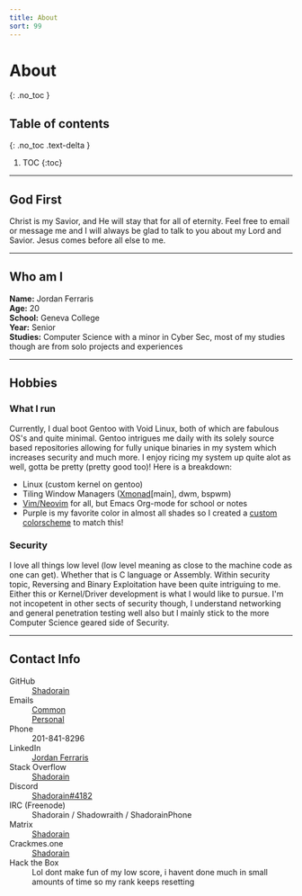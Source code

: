 ```yaml
---
title: About
sort: 99
---
```


# About
{: .no_toc }

## Table of contents
{: .no_toc .text-delta }

1. TOC
{:toc}

---

## God First

Christ is my Savior, and He will stay that for all of eternity. Feel free to email or message me and I will always be glad to talk to you about my Lord and Savior. Jesus comes before all else to me.

---

## Who am I

  **Name:**      Jordan Ferraris  
  **Age:**       20  
  **School:**    Geneva College  
  **Year:**      Senior  
  **Studies:**   Computer Science with a minor in Cyber Sec, most of my studies though are from solo projects and experiences

---

## Hobbies

### What I run

Currently, I dual boot Gentoo with Void Linux, both of which are fabulous OS's and quite minimal. Gentoo intrigues me daily with its solely source based repositories allowing for fully unique binaries in my system which increases security and much more. I enjoy ricing my system up quite alot as well, gotta be pretty (pretty good too)! 
Here is a breakdown:
- Linux (custom kernel on gentoo)
- Tiling Window Managers ([Xmonad](https://github.com/Shadorain/shadoXmonad)[main], dwm, bspwm)
- [Vim/Neovim](https://github.com/Shadorain/shadovim) for all, but Emacs Org-mode for school or notes
- Purple is my favorite color in almost all shades so I created a [custom colorscheme](https://github.com/Shadorain/shadotheme) to match this!

### Security

I love all things low level (low level meaning as close to the machine code as one can get). Whether that is C language or Assembly. Within security topic, Reversing and Binary Exploitation have been quite intriguing to me. Either this or Kernel/Driver development is what I would like to pursue.
I'm not incopetent in other sects of security though, I understand networking and general penetration testing well also but I mainly stick to the more Computer Science geared side of Security.

---

## Contact Info
<dl>
  <dt>GitHub</dt>
  <dd><a href="https://github.com/Shadorain/">Shadorain</a></dd>
  <dt>Emails</dt>
  <dd><a href="mailto: shadorain.elite@gmail.com">Common</a><br>
      <a href="mailto: jordanf7517@gmail.com">Personal</a></dd>
  <dt>Phone</dt>
  <dd>201-841-8296</dd>
  <dt>LinkedIn</dt>
  <dd><a href="https://www.linkedin.com/in/jordan-ferraris-8b3219188/">Jordan Ferraris</a></dd>
  <dt>Stack Overflow</dt>
  <dd><a href="https://stackoverflow.com/users/13722108/shadorain">Shadorain</a></dd>
  <dt>Discord</dt>
  <dd><a href="https://discordapp.com/users/Shadorain#4182">Shadorain#4182</a></dd>
  <dt>IRC (Freenode)</dt>
  <dd>Shadorain / Shadowraith / ShadorainPhone</dd>
  <dt>Matrix</dt>
  <dd><a href="@shadorain:matrix.org">Shadorain</a></dd>
  <dt>Crackmes.one</dt>
  <dd><a href="http://crackmes.one/user/Shadorain">Shadorain</a></dd>
  <dt>Hack the Box</dt>
  <dd><script src="https://www.hackthebox.eu/badge/85748"></script>
      Lol dont make fun of my low score, i havent done much in small amounts of time so my rank keeps resetting </dd>
</dl>
